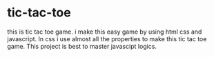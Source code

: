 # tic-tac-toe
this is tic tac toe game.
i make this easy game by using html css and javascript. 
In css i use almost all the properties to make this tic tac toe game.
This project is best to master javascipt logics. 
